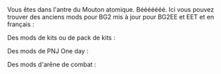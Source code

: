 ## 
Vous êtes dans l'antre du Mouton atomique. Bééééééé. Ici vous pouvez trouver des anciens mods pour BG2 mis à jour pour BG2EE et EET et en français :

Des mods de kits ou de pack de kits :

Des mods de PNJ One day : 

Des mods d'arêne de combat :

<!--
